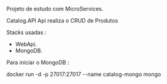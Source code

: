 Projeto de estudo com MicroServices.

Catalog.API 
Api realiza o CRUD de Produtos

Stacks usadas : 
- WebApi.
- MongoDB.

Para iniciar o MongoDB :

docker run -d -p 27017:27017 --name catalog-mongo mongo